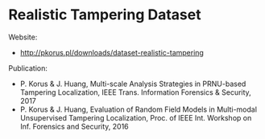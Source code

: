# Realistic Tampering Dataset

Website:
- http://pkorus.pl/downloads/dataset-realistic-tampering

Publication:
- P. Korus & J. Huang, Multi-scale Analysis Strategies in PRNU-based Tampering Localization, IEEE Trans. Information Forensics & Security, 2017
- P. Korus & J. Huang, Evaluation of Random Field Models in Multi-modal Unsupervised Tampering Localization, Proc. of IEEE Int. Workshop on Inf. Forensics and Security, 2016